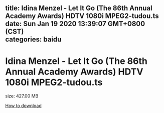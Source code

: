 
title: Idina Menzel - Let It Go (The 86th Annual Academy Awards) HDTV 1080i MPEG2-tudou.ts
date: Sun Jan 19 2020 13:39:07 GMT+0800 (CST)    
categories: baidu
---

# Idina Menzel - Let It Go (The 86th Annual Academy Awards) HDTV 1080i MPEG2-tudou.ts
size: 427.00 MB
 
 

[How to download](https://bpcam.bemobtrk.com/go/2ceec3aa-1ca2-46d6-b9ff-aaa5c184517c?jno=5231)